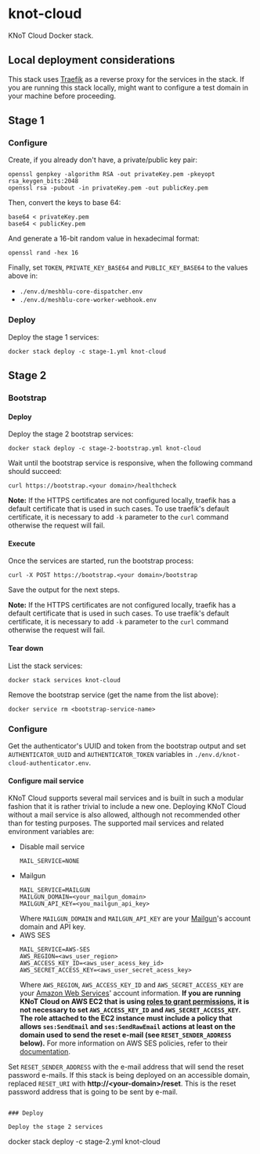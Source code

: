 # knot-cloud

KNoT Cloud Docker stack.

## Local deployment considerations

This stack uses [Traefik](https://traefik.io) as a reverse proxy for the services in the stack. If you are running this stack locally, might want to configure a test domain in your machine before proceeding.

## Stage 1

### Configure

Create, if you already don't have, a private/public key pair:

```
openssl genpkey -algorithm RSA -out privateKey.pem -pkeyopt rsa_keygen_bits:2048
openssl rsa -pubout -in privateKey.pem -out publicKey.pem
```

Then, convert the keys to base 64:

```
base64 < privateKey.pem
base64 < publicKey.pem
```

And generate a 16-bit random value in hexadecimal format:

```
openssl rand -hex 16
```

Finally, set `TOKEN`, `PRIVATE_KEY_BASE64` and `PUBLIC_KEY_BASE64` to the values above in:
- `./env.d/meshblu-core-dispatcher.env`
- `./env.d/meshblu-core-worker-webhook.env`

### Deploy

Deploy the stage 1 services:

```
docker stack deploy -c stage-1.yml knot-cloud
```

## Stage 2

### Bootstrap

#### Deploy

Deploy the stage 2 bootstrap services:

```
docker stack deploy -c stage-2-bootstrap.yml knot-cloud
```

Wait until the bootstrap service is responsive, when the following command should succeed:

```
curl https://bootstrap.<your domain>/healthcheck
```

**Note:** If the HTTPS certificates are not configured locally, traefik has a default certificate that is used in such cases. To use traefik's default certificate, it is necessary to add `-k` parameter to the `curl` command otherwise the request will fail.

#### Execute

Once the services are started, run the bootstrap process:

```
curl -X POST https://bootstrap.<your domain>/bootstrap
```

Save the output for the next steps.

**Note:** If the HTTPS certificates are not configured locally, traefik has a default certificate that is used in such cases. To use traefik's default certificate, it is necessary to add `-k` parameter to the `curl` command otherwise the request will fail.

#### Tear down

List the stack services:

```
docker stack services knot-cloud
```

Remove the bootstrap service (get the name from the list above):

```
docker service rm <bootstrap-service-name>
```

### Configure

Get the authenticator's UUID and token from the bootstrap output and set `AUTHENTICATOR_UUID` and `AUTHENTICATOR_TOKEN` variables in `./env.d/knot-cloud-authenticator.env`.

#### Configure mail service
KNoT Cloud supports several mail services and is built in such a modular fashion that it is rather trivial to include a new one. Deploying KNoT Cloud without a mail service is also allowed, although not recommended other than for testing purposes.
The supported mail services and related environment variables are:
- Disable mail service
    ```
    MAIL_SERVICE=NONE
    ```
- Mailgun
    ```
    MAIL_SERVICE=MAILGUN
    MAILGUN_DOMAIN=<your_mailgun_domain>
    MAILGUN_API_KEY=<you_mailgun_api_key>
    ```
    Where `MAILGUN_DOMAIN` and `MAILGUN_API_KEY` are your [Mailgun](https://mailgun.com)'s account domain and API key.
- AWS SES
    ```
    MAIL_SERVICE=AWS-SES
    AWS_REGION=<aws_user_region>
    AWS_ACCESS_KEY_ID=<aws_user_acess_key_id>
    AWS_SECRET_ACCESS_KEY=<aws_user_secret_acess_key>
    ```
    Where `AWS_REGION`, `AWS_ACCESS_KEY_ID` and `AWS_SECRET_ACCESS_KEY` are your [Amazon Web Services](https://aws.amazon.com/)' account information.
    **If you are running KNoT Cloud on AWS EC2 that is using [roles to grant permissions](https://docs.aws.amazon.com/IAM/latest/UserGuide/id_roles_use_switch-role-ec2.html), it is not necessary to set `AWS_ACCESS_KEY_ID` and `AWS_SECRET_ACCESS_KEY`. The role attached to the EC2 instance must include a policy that allows `ses:SendEmail` and `ses:SendRawEmail` actions at least on the domain used to send the reset e-mail (see `RESET_SENDER_ADDRESS` below).**
    For more information on AWS SES policies, refer to their [documentation](https://docs.aws.amazon.com/ses/latest/DeveloperGuide/control-user-access.html).

Set `RESET_SENDER_ADDRESS` with the e-mail address that will send the reset password e-mails.
If this stack is being deployed on an accessible domain, replaced `RESET_URI` with **http://&lt;your-domain&gt;/reset**. This is the reset password address that is going to be sent by e-mail.
```

### Deploy

Deploy the stage 2 services

```
docker stack deploy -c stage-2.yml knot-cloud
```
